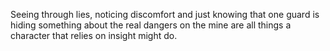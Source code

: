 Seeing through lies, noticing discomfort and just knowing that one guard is hiding something about the real dangers on the mine are all things a character that relies on insight might do.
